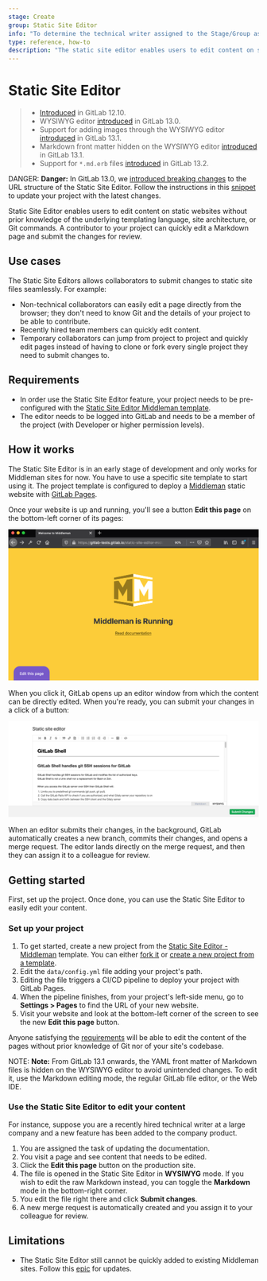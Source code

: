```yaml
---
stage: Create
group: Static Site Editor
info: "To determine the technical writer assigned to the Stage/Group associated with this page, see https://about.gitlab.com/handbook/engineering/ux/technical-writing/#designated-technical-writers"
type: reference, how-to
description: "The static site editor enables users to edit content on static websites without prior knowledge of the underlying templating language, site architecture or Git commands."
---
```


# Static Site Editor

> - [Introduced](https://gitlab.com/gitlab-org/gitlab/-/merge_requests/28758) in GitLab 12.10.
> - WYSIWYG editor [introduced](https://gitlab.com/gitlab-org/gitlab/-/issues/214559) in GitLab 13.0.
> - Support for adding images through the WYSIWYG editor [introduced](https://gitlab.com/gitlab-org/gitlab/-/issues/216640) in GitLab 13.1.
> - Markdown front matter hidden on the WYSIWYG editor [introduced](https://gitlab.com/gitlab-org/gitlab/-/issues/216834) in GitLab 13.1.
> - Support for `*.md.erb` files [introduced](https://gitlab.com/gitlab-org/gitlab/-/issues/223171) in GitLab 13.2.

DANGER: **Danger:**
In GitLab 13.0, we [introduced breaking changes](https://gitlab.com/gitlab-org/gitlab/-/issues/213282)
to the URL structure of the Static Site Editor. Follow the instructions in this
[snippet](https://gitlab.com/gitlab-org/project-templates/static-site-editor-middleman/snippets/1976539)
to update your project with the latest changes.

Static Site Editor enables users to edit content on static websites without
prior knowledge of the underlying templating language, site architecture, or
Git commands. A contributor to your project can quickly edit a Markdown page
and submit the changes for review.

## Use cases

The Static Site Editors allows collaborators to submit changes to static site
files seamlessly. For example:

- Non-technical collaborators can easily edit a page directly from the browser; they don't need to know Git and the details of your project to be able to contribute.
- Recently hired team members can quickly edit content.
- Temporary collaborators can jump from project to project and quickly edit pages instead of having to clone or fork every single project they need to submit changes to.

## Requirements

- In order use the Static Site Editor feature, your project needs to be
pre-configured with the [Static Site Editor Middleman template](https://gitlab.com/gitlab-org/project-templates/static-site-editor-middleman).
- The editor needs to be logged into GitLab and needs to be a member of the
project (with Developer or higher permission levels).

## How it works

The Static Site Editor is in an early stage of development and only works for
Middleman sites for now. You have to use a specific site template to start
using it. The project template is configured to deploy a [Middleman](https://middlemanapp.com/)
static website with [GitLab Pages](../pages/index.md).

Once your website is up and running, you'll see a button **Edit this page** on
the bottom-left corner of its pages:

![Edit this page button](img/edit_this_page_button_v12_10.png)

When you click it, GitLab opens up an editor window from which the content
can be directly edited. When you're ready, you can submit your changes in a
click of a button:

![Static Site Editor](img/wysiwyg_editor_v13_0.png)

When an editor submits their changes, in the background, GitLab automatically
creates a new branch, commits their changes, and opens a merge request. The
editor lands directly on the merge request, and then they can assign it to
a colleague for review.

## Getting started

First, set up the project. Once done, you can use the Static Site Editor to
easily edit your content.

### Set up your project

1. To get started, create a new project from the
[Static Site Editor - Middleman](https://gitlab.com/gitlab-org/project-templates/static-site-editor-middleman)
template. You can either [fork it](../repository/forking_workflow.md#creating-a-fork)
or [create a new project from a template](../../../gitlab-basics/create-project.md#built-in-templates).
1. Edit the `data/config.yml` file adding your project's path.
1. Editing the file triggers a CI/CD pipeline to deploy your project with GitLab Pages.
1. When the pipeline finishes, from your project's left-side menu, go to **Settings > Pages** to find the URL of your new website.
1. Visit your website and look at the bottom-left corner of the screen to see the new **Edit this page** button.

Anyone satisfying the [requirements](#requirements) will be able to edit the
content of the pages without prior knowledge of Git nor of your site's
codebase.

NOTE: **Note:**
From GitLab 13.1 onwards, the YAML front matter of Markdown files is hidden on the
WYSIWYG editor to avoid unintended changes. To edit it, use the Markdown editing mode, the regular
GitLab file editor, or the Web IDE.

### Use the Static Site Editor to edit your content

For instance, suppose you are a recently hired technical writer at a large
company and a new feature has been added to the company product.

1. You are assigned the task of updating the documentation.
1. You visit a page and see content that needs to be edited.
1. Click the **Edit this page** button on the production site.
1. The file is opened in the Static Site Editor in **WYSIWYG** mode. If you wish to edit the raw Markdown
   instead, you can toggle the **Markdown** mode in the bottom-right corner.
1. You edit the file right there and click **Submit changes**.
1. A new merge request is automatically created and you assign it to your colleague for review.

## Limitations

- The Static Site Editor still cannot be quickly added to existing Middleman sites. Follow this [epic](https://gitlab.com/groups/gitlab-org/-/epics/2784) for updates.
